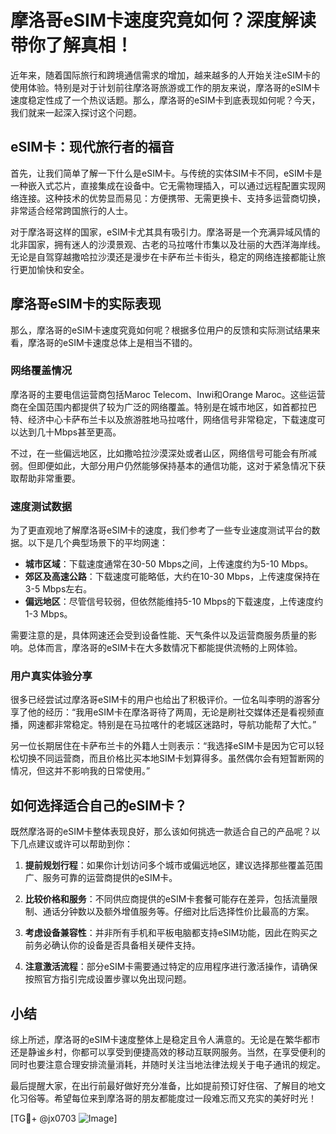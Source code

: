 # 摩洛哥eSIM卡速度究竟如何？深度解读带你了解真相！

近年来，随着国际旅行和跨境通信需求的增加，越来越多的人开始关注eSIM卡的使用体验。特别是对于计划前往摩洛哥旅游或工作的朋友来说，摩洛哥的eSIM卡速度稳定性成了一个热议话题。那么，摩洛哥的eSIM卡到底表现如何呢？今天，我们就来一起深入探讨这个问题。

## eSIM卡：现代旅行者的福音

首先，让我们简单了解一下什么是eSIM卡。与传统的实体SIM卡不同，eSIM卡是一种嵌入式芯片，直接集成在设备中。它无需物理插入，可以通过远程配置实现网络连接。这种技术的优势显而易见：方便携带、无需更换卡、支持多运营商切换，非常适合经常跨国旅行的人士。

对于摩洛哥这样的国家，eSIM卡尤其具有吸引力。摩洛哥是一个充满异域风情的北非国家，拥有迷人的沙漠景观、古老的马拉喀什市集以及壮丽的大西洋海岸线。无论是自驾穿越撒哈拉沙漠还是漫步在卡萨布兰卡街头，稳定的网络连接都能让旅行更加愉快和安全。

## 摩洛哥eSIM卡的实际表现

那么，摩洛哥的eSIM卡速度究竟如何呢？根据多位用户的反馈和实际测试结果来看，摩洛哥的eSIM卡速度总体上是相当不错的。

### 网络覆盖情况

摩洛哥的主要电信运营商包括Maroc Telecom、Inwi和Orange Maroc。这些运营商在全国范围内都提供了较为广泛的网络覆盖。特别是在城市地区，如首都拉巴特、经济中心卡萨布兰卡以及旅游胜地马拉喀什，网络信号非常稳定，下载速度可以达到几十Mbps甚至更高。

不过，在一些偏远地区，比如撒哈拉沙漠深处或者山区，网络信号可能会有所减弱。但即便如此，大部分用户仍然能够保持基本的通信功能，这对于紧急情况下获取帮助非常重要。

### 速度测试数据

为了更直观地了解摩洛哥eSIM卡的速度，我们参考了一些专业速度测试平台的数据。以下是几个典型场景下的平均网速：

- **城市区域**：下载速度通常在30-50 Mbps之间，上传速度约为5-10 Mbps。
- **郊区及高速公路**：下载速度可能略低，大约在10-30 Mbps，上传速度保持在3-5 Mbps左右。
- **偏远地区**：尽管信号较弱，但依然能维持5-10 Mbps的下载速度，上传速度约1-3 Mbps。

需要注意的是，具体网速还会受到设备性能、天气条件以及运营商服务质量的影响。总体而言，摩洛哥的eSIM卡在大多数情况下都能提供流畅的上网体验。

### 用户真实体验分享

很多已经尝试过摩洛哥eSIM卡的用户也给出了积极评价。一位名叫李明的游客分享了他的经历：“我用eSIM卡在摩洛哥待了两周，无论是刷社交媒体还是看视频直播，网速都非常稳定。特别是在马拉喀什的老城区迷路时，导航功能帮了大忙。”

另一位长期居住在卡萨布兰卡的外籍人士则表示：“我选择eSIM卡是因为它可以轻松切换不同运营商，而且价格比买本地SIM卡划算得多。虽然偶尔会有短暂断网的情况，但这并不影响我的日常使用。”

## 如何选择适合自己的eSIM卡？

既然摩洛哥的eSIM卡整体表现良好，那么该如何挑选一款适合自己的产品呢？以下几点建议或许可以帮助到你：

1. **提前规划行程**：如果你计划访问多个城市或偏远地区，建议选择那些覆盖范围广、服务可靠的运营商提供的eSIM卡。
   
2. **比较价格和服务**：不同供应商提供的eSIM卡套餐可能存在差异，包括流量限制、通话分钟数以及额外增值服务等。仔细对比后选择性价比最高的方案。

3. **考虑设备兼容性**：并非所有手机和平板电脑都支持eSIM功能，因此在购买之前务必确认你的设备是否具备相关硬件支持。

4. **注意激活流程**：部分eSIM卡需要通过特定的应用程序进行激活操作，请确保按照官方指引完成设置步骤以免出现问题。

## 小结

综上所述，摩洛哥的eSIM卡速度整体上是稳定且令人满意的。无论是在繁华都市还是静谧乡村，你都可以享受到便捷高效的移动互联网服务。当然，在享受便利的同时也要注意合理安排流量消耗，并随时关注当地法律法规关于电子通讯的规定。

最后提醒大家，在出行前最好做好充分准备，比如提前预订好住宿、了解目的地文化习俗等。希望每位来到摩洛哥的朋友都能度过一段难忘而又充实的美好时光！

[TG💪+ @jx0703 ![Image](https://github.com/user-attachments/assets/dbca1d08-cadb-493c-b0ec-ad6f7a83f270)]